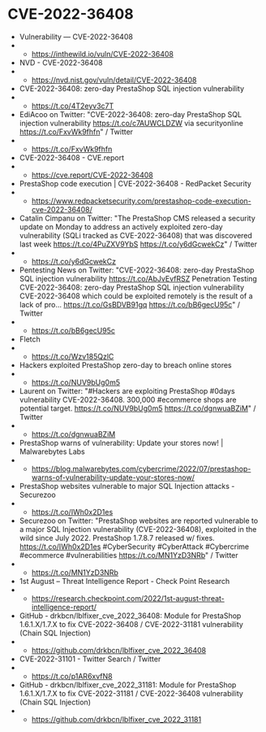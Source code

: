 # CVE-2022-36408
* Vulnerability — CVE-2022-36408
* * https://inthewild.io/vuln/CVE-2022-36408
* NVD - CVE-2022-36408
* * https://nvd.nist.gov/vuln/detail/CVE-2022-36408
* CVE-2022-36408: zero-day PrestaShop SQL injection vulnerability
* * https://t.co/4T2eyv3c7T
* EdiAcoo on Twitter: "CVE-2022-36408: zero-day PrestaShop SQL injection vulnerability https://t.co/c7AUWCLDZW via securityonline https://t.co/FxvWk9fhfn" / Twitter
* * https://t.co/FxvWk9fhfn
* CVE-2022-36408 - CVE.report
* * https://cve.report/CVE-2022-36408
* PrestaShop code execution | CVE-2022-36408 - RedPacket Security
* * https://www.redpacketsecurity.com/prestashop-code-execution-cve-2022-36408/
* Catalin Cimpanu on Twitter: "The PrestaShop CMS released a security update on Monday to address an actively exploited zero-day vulnerability (SQLi tracked as CVE-2022-36408) that was discovered last week https://t.co/4PuZXV9YbS https://t.co/y6dGcwekCz" / Twitter
* * https://t.co/y6dGcwekCz
* Pentesting News on Twitter: "CVE-2022-36408: zero-day PrestaShop SQL injection vulnerability https://t.co/AbJvEvfRSZ Penetration Testing CVE-2022-36408: zero-day PrestaShop SQL injection vulnerability CVE-2022-36408 which could be exploited remotely is the result of a lack of pro… https://t.co/GsBDVB91gq https://t.co/bB6gecU95c" / Twitter
* * https://t.co/bB6gecU95c
* Fletch
* * https://t.co/Wzv185QzlC
* Hackers exploited PrestaShop zero-day to breach online stores
* * https://t.co/NUV9bUg0m5
* Laurent on Twitter: "#Hackers are exploiting PrestaShop #0days vulnerability CVE-2022-36408. 300,000 #ecommerce shops are potential target. https://t.co/NUV9bUg0m5 https://t.co/dgnwuaBZiM" / Twitter
* * https://t.co/dgnwuaBZiM
* PrestaShop warns of vulnerability: Update your stores now! | Malwarebytes Labs
* * https://blog.malwarebytes.com/cybercrime/2022/07/prestashop-warns-of-vulnerability-update-your-stores-now/
* PrestaShop websites vulnerable to major SQL Injection attacks - Securezoo
* * https://t.co/IWh0x2D1es
* Securezoo on Twitter: "PrestaShop websites are reported vulnerable to a major SQL Injection vulnerability (CVE-2022-36408), exploited in the wild since July 2022. PrestaShop 1.7.8.7 released w/ fixes. https://t.co/IWh0x2D1es #CyberSecurity #CyberAttack #Cybercrime #ecommerce #vulnerabilities https://t.co/MN1YzD3NRb" / Twitter
* * https://t.co/MN1YzD3NRb
* 1st August – Threat Intelligence Report - Check Point Research
* * https://research.checkpoint.com/2022/1st-august-threat-intelligence-report/
* GitHub - drkbcn/lblfixer_cve_2022_36408: Module for PrestaShop 1.6.1.X/1.7.X to fix CVE-2022-36408 / CVE-2022-31181 vulnerability (Chain SQL Injection)
* * https://github.com/drkbcn/lblfixer_cve_2022_36408
* CVE-2022-31101 - Twitter Search / Twitter
* * https://t.co/p1AR6xvfN8
* GitHub - drkbcn/lblfixer_cve_2022_31181: Module for PrestaShop 1.6.1.X/1.7.X to fix CVE-2022-31181 / CVE-2022-36408 vulnerability (Chain SQL Injection)
* * https://github.com/drkbcn/lblfixer_cve_2022_31181
